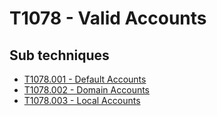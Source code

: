 # T1078 - Valid Accounts

## Sub techniques

* [T1078.001 - Default Accounts](https://github.com/JYVSECTEC/PHR-model/tree/master/Data%20Collection/tactics/Persistence/T1078/T1078.001/README.md)
* [T1078.002 - Domain Accounts](https://github.com/JYVSECTEC/PHR-model/tree/master/Data%20Collection/tactics/Persistence/T1078/T1078.002/README.md)
* [T1078.003 - Local Accounts](https://github.com/JYVSECTEC/PHR-model/tree/master/Data%20Collection/tactics/Persistence/T1078/T1078.003/README.md)
